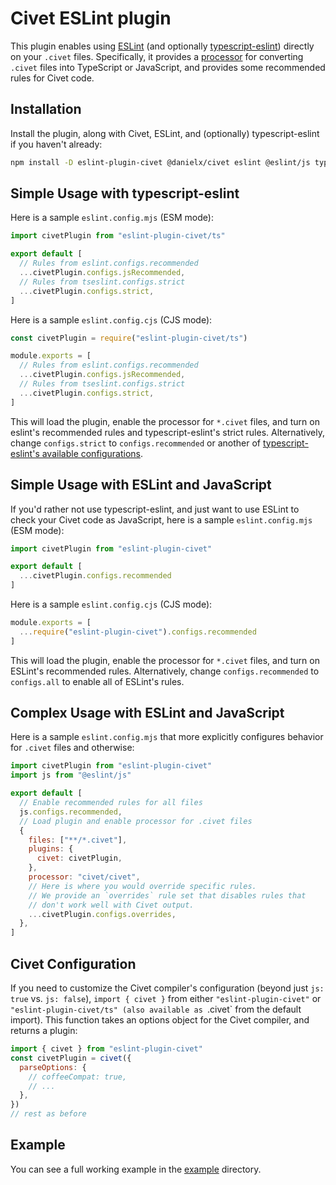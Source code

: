 # Civet ESLint plugin

This plugin enables using [ESLint](https://eslint.org/)
(and optionally [typescript-eslint](https://typescript-eslint.io/))
directly on your `.civet` files.  Specifically, it provides a
[processor](https://eslint.org/docs/latest/use/configure/plugins#specify-a-processor)
for converting `.civet` files into TypeScript or JavaScript,
and provides some recommended rules for Civet code.

## Installation

Install the plugin, along with Civet, ESLint, and (optionally)
typescript-eslint if you haven't already:

```sh
npm install -D eslint-plugin-civet @danielx/civet eslint @eslint/js typescript-eslint
```

## Simple Usage with typescript-eslint

Here is a sample `eslint.config.mjs` (ESM mode):

```js
import civetPlugin from "eslint-plugin-civet/ts"

export default [
  // Rules from eslint.configs.recommended
  ...civetPlugin.configs.jsRecommended,
  // Rules from tseslint.configs.strict
  ...civetPlugin.configs.strict,
]
```

Here is a sample `eslint.config.cjs` (CJS mode):

```js
const civetPlugin = require("eslint-plugin-civet/ts")

module.exports = [
  // Rules from eslint.configs.recommended
  ...civetPlugin.configs.jsRecommended,
  // Rules from tseslint.configs.strict
  ...civetPlugin.configs.strict,
]
```

This will load the plugin, enable the processor for `*.civet` files,
and turn on eslint's recommended rules and typescript-eslint's strict rules.
Alternatively, change `configs.strict` to `configs.recommended` or another of
[typescript-eslint's available configurations](https://typescript-eslint.io/users/configs).

## Simple Usage with ESLint and JavaScript

If you'd rather not use typescript-eslint, and just want to
use ESLint to check your Civet code as JavaScript,
here is a sample `eslint.config.mjs` (ESM mode):

```js
import civetPlugin from "eslint-plugin-civet"

export default [
  ...civetPlugin.configs.recommended
]
```

Here is a sample `eslint.config.cjs` (CJS mode):

```js
module.exports = [
  ...require("eslint-plugin-civet").configs.recommended
]
```

This will load the plugin, enable the processor for `*.civet` files,
and turn on ESLint's recommended rules.  Alternatively, change
`configs.recommended` to `configs.all` to enable all of ESLint's rules.

## Complex Usage with ESLint and JavaScript

Here is a sample `eslint.config.mjs` that more explicitly configures
behavior for `.civet` files and otherwise:

```js
import civetPlugin from "eslint-plugin-civet"
import js from "@eslint/js"

export default [
  // Enable recommended rules for all files
  js.configs.recommended,
  // Load plugin and enable processor for .civet files
  {
    files: ["**/*.civet"],
    plugins: {
      civet: civetPlugin,
    },
    processor: "civet/civet",
    // Here is where you would override specific rules.
    // We provide an `overrides` rule set that disables rules that
    // don't work well with Civet output.
    ...civetPlugin.configs.overrides,
  },
]
```

## Civet Configuration

If you need to customize the Civet compiler's configuration
(beyond just `js: true` vs. `js: false`), `import { civet }`
from either `"eslint-plugin-civet"` or `"eslint-plugin-civet/ts"
(also available as `.civet` from the default import).
This function takes an options object for the Civet compiler,
and returns a plugin:

```js
import { civet } from "eslint-plugin-civet"
const civetPlugin = civet({
  parseOptions: {
    // coffeeCompat: true,
    // ...
  },
})
// rest as before
```

## Example

You can see a full working example in the [example](./example) directory.
